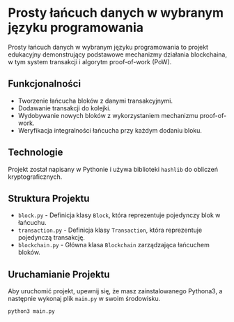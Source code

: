# Prosty łańcuch danych w wybranym języku programowania

Prosty łańcuch danych w wybranym języku programowania to projekt edukacyjny demonstrujący podstawowe mechanizmy działania blockchaina, w tym system transakcji i algorytm proof-of-work (PoW).

## Funkcjonalności

- Tworzenie łańcucha bloków z danymi transakcyjnymi.
- Dodawanie transakcji do kolejki.
- Wydobywanie nowych bloków z wykorzystaniem mechanizmu proof-of-work.
- Weryfikacja integralności łańcucha przy każdym dodaniu bloku.

## Technologie

Projekt został napisany w Pythonie i używa biblioteki `hashlib` do obliczeń kryptograficznych.

## Struktura Projektu

- `block.py` - Definicja klasy `Block`, która reprezentuje pojedynczy blok w łańcuchu.
- `transaction.py` - Definicja klasy `Transaction`, która reprezentuje pojedynczą transakcję.
- `blockchain.py` - Główna klasa `Blockchain` zarządzająca łańcuchem bloków.

## Uruchamianie Projektu

Aby uruchomić projekt, upewnij się, że masz zainstalowanego Pythona3, a następnie wykonaj plik `main.py` w swoim środowisku.

```bash
python3 main.py

